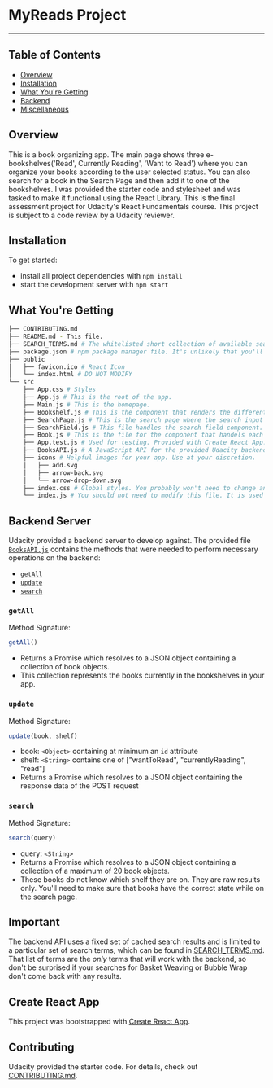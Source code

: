 # MyReads Project
___

## Table of Contents
* [Overview](#overview)
* [Installation](#installation)
* [What You're Getting](#what-you're-getting)
* [Backend](#backend-server)
* [Miscellaneous](#important)

## Overview
This is a book organizing app. The main page shows three e-bookshelves('Read', Currently Reading', 'Want to Read') where you can organize your books according to the user selected status. You can also search for a book in the Search Page and then add it to one of the bookshelves. I was provided the starter code and stylesheet and was tasked to make it functional using the React Library. This is the final assessment project for Udacity's React Fundamentals course. This project is subject to a code review by a Udacity reviewer.

## Installation

To get started:

* install all project dependencies with `npm install`
* start the development server with `npm start`

## What You're Getting
```bash
├── CONTRIBUTING.md
├── README.md - This file.
├── SEARCH_TERMS.md # The whitelisted short collection of available search terms for you to use with your app.
├── package.json # npm package manager file. It's unlikely that you'll need to modify this.
├── public
│   ├── favicon.ico # React Icon
│   └── index.html # DO NOT MODIFY
└── src
    ├── App.css # Styles
    ├── App.js # This is the root of the app.
    ├── Main.js # This is the homepage.
    ├── Bookshelf.js # This is the component that renders the different bookshelves.
    ├── SearchPage.js # This is the search page where the search input field and search results are displayed.
    ├── SearchField.js # This file handles the search field component.
    ├── Book.js # This is the file for the component that handels each book.
    ├── App.test.js # Used for testing. Provided with Create React App. Testing is encouraged, but not required.
    ├── BooksAPI.js # A JavaScript API for the provided Udacity backend. Instructions for the methods are below.
    ├── icons # Helpful images for your app. Use at your discretion.
    │   ├── add.svg
    │   ├── arrow-back.svg
    │   └── arrow-drop-down.svg
    ├── index.css # Global styles. You probably won't need to change anything here.
    └── index.js # You should not need to modify this file. It is used for DOM rendering only.
```

## Backend Server

Udacity provided a backend server to develop against. The provided file [`BooksAPI.js`](src/BooksAPI.js) contains the methods that were needed to perform necessary operations on the backend:

* [`getAll`](#getall)
* [`update`](#update)
* [`search`](#search)

### `getAll`

Method Signature:

```js
getAll()
```

* Returns a Promise which resolves to a JSON object containing a collection of book objects.
* This collection represents the books currently in the bookshelves in your app.

### `update`

Method Signature:

```js
update(book, shelf)
```

* book: `<Object>` containing at minimum an `id` attribute
* shelf: `<String>` contains one of ["wantToRead", "currentlyReading", "read"]
* Returns a Promise which resolves to a JSON object containing the response data of the POST request

### `search`

Method Signature:

```js
search(query)
```

* query: `<String>`
* Returns a Promise which resolves to a JSON object containing a collection of a maximum of 20 book objects.
* These books do not know which shelf they are on. They are raw results only. You'll need to make sure that books have the correct state while on the search page.

## Important
The backend API uses a fixed set of cached search results and is limited to a particular set of search terms, which can be found in [SEARCH_TERMS.md](SEARCH_TERMS.md). That list of terms are the _only_ terms that will work with the backend, so don't be surprised if your searches for Basket Weaving or Bubble Wrap don't come back with any results.

## Create React App

This project was bootstrapped with [Create React App](https://github.com/facebookincubator/create-react-app).

## Contributing

Udacity provided the starter code.
For details, check out [CONTRIBUTING.md](CONTRIBUTING.md).

